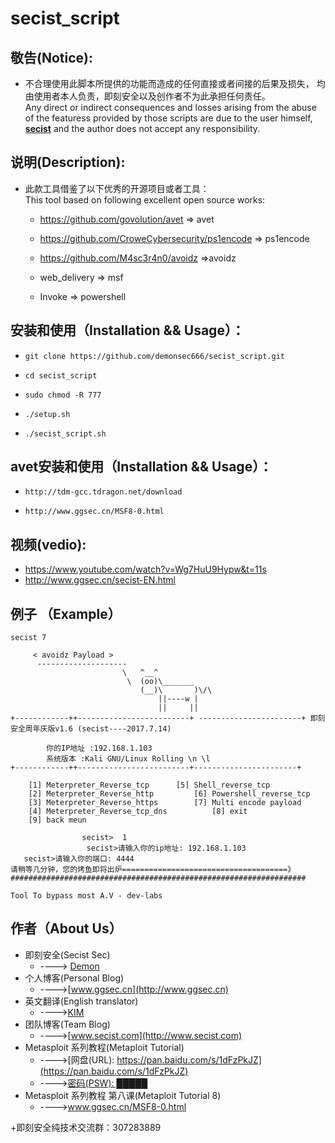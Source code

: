 
# secist_script

## 敬告(Notice):
+ 不合理使用此脚本所提供的功能而造成的任何直接或者间接的后果及损失，  均由使用者本人负责，即刻安全以及创作者不为此承担任何责任。
 </br>Any direct or indirect consequences and losses arising from the abuse of the featuress provided by those scripts are due to the user himself, <b>[secist](www.secist.com)</b> and the author does not accept any responsibility.
## 说明(Description):

+ 此款工具借鉴了以下优秀的开源项目或者工具：
</br>This tool based on following excellent open source works: 

    - https://github.com/govolution/avet => avet

    - https://github.com/CroweCybersecurity/ps1encode => ps1encode

    - https://github.com/M4sc3r4n0/avoidz =>avoidz

    - web_delivery => msf

    - Invoke => powershell

## 安装和使用（Installation && Usage）：

- ```git clone https://github.com/demonsec666/secist_script.git```

- ```cd secist_script```

- ```sudo chmod -R 777```

- ```./setup.sh```

- ```./secist_script.sh```

## avet安装和使用（Installation && Usage）：

- ```http://tdm-gcc.tdragon.net/download```

- ```http://www.ggsec.cn/MSF8-0.html```


## 视频(vedio):

-  https://www.youtube.com/watch?v=Wg7HuU9Hypw&t=11s
-  http://www.ggsec.cn/secist-EN.html

## 例子 （Example）
```
secist 7

     < avoidz Payload >
      --------------------
                         \   ^__^             
                          \  (oo)\_______     
                             (__)\       )\/\ 
                                 ||----w |    
                                 ||     ||     
+------------++-------------------------+ -----------------------+ 即刻安全周年庆版v1.6 (secist----2017.7.14)

        你的IP地址 :192.168.1.103
        系统版本 :Kali GNU/Linux Rolling \n \l
+------------++-------------------------+-----------------------+

    [1] Meterpreter_Reverse_tcp		 [5] Shell_reverse_tcp
    [2] Meterpreter_Reverse_http		 [6] Powershell_reverse_tcp
    [3] Meterpreter_Reverse_https		 [7] Multi encode payload
    [4] Meterpreter_Reverse_tcp_dns          [8] exit        
    [9] back meun     

                secist>  1
		         secist>请输入你的ip地址: 192.168.1.103
   secist>请输入你的端口: 4444
请稍等几分钟，您的烤鱼即将出炉=====================================》 ##################################################################

Tool To bypass most A.V - dev-labs
```

## 作者（About Us）

+ 即刻安全(Secist Sec)
    + ----> [Demon](www.ggsec.cn)
+ 个人博客(Personal Blog)
    + ---->[www.ggsec.cn](http://www.ggsec.cn)
+ 英文翻译(English translator)
    + ---->[KIM](http://www.lowpitch.cn)
+ 团队博客(Team Blog) 
    + ---->[www.secist.com](http://www.secist.com)
+ Metasploit 系列教程(Metaploit Tutorial)   
    + ---->[网盘(URL): https://pan.baidu.com/s/1dFzPkJZ](https://pan.baidu.com/s/1dFzPkJZ)
    + ---->[密码(PSW): █████](./psw.txt)
+ Metasploit 系列教程 第八课(Metaploit Tutorial 8)
    + ---->www.ggsec.cn/MSF8-0.html

+即刻安全纯技术交流群：307283889
